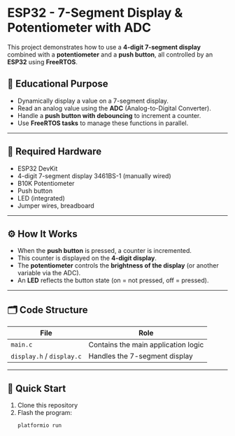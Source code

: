 # ESP32 - 7-Segment Display & Potentiometer with ADC

This project demonstrates how to use a **4-digit 7-segment display** combined with a **potentiometer** and a **push button**, all controlled by an **ESP32** using **FreeRTOS**.

## 🧠 Educational Purpose

- Dynamically display a value on a 7-segment display.
- Read an analog value using the **ADC** (Analog-to-Digital Converter).
- Handle a **push button with debouncing** to increment a counter.
- Use **FreeRTOS tasks** to manage these functions in parallel.

---

## 🔧 Required Hardware

- ESP32 DevKit
- 4-digit 7-segment display 3461BS-1 (manually wired)
- B10K Potentiometer
- Push button
- LED (integrated)
- Jumper wires, breadboard

---

## ⚙️ How It Works

- When the **push button** is pressed, a counter is incremented.
- This counter is displayed on the **4-digit display**.
- The **potentiometer** controls the **brightness of the display** (or another variable via the ADC).
- An **LED** reflects the button state (on = not pressed, off = pressed).

---

## 🗂️ Code Structure

| File          | Role |
|---------------|------|
| `main.c`      | Contains the main application logic |
| `display.h` / `display.c` | Handles the 7-segment display |

---

## 🚀 Quick Start

1. Clone this repository
2. Flash the program:
   ```bash
   platformio run
